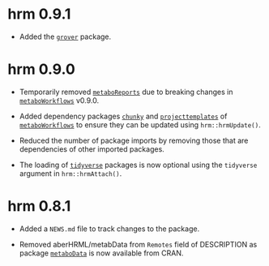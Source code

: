 # hrm 0.9.1

* Added the [`grover`](https://jasenfinch.github.io/grover) package.

# hrm 0.9.0

* Temporarily removed [`metaboReports`](https://github.com/jasenfinch/metaboReports) due to breaking changes in [`metaboWorkflows`](https://jasenfinch.github.io/metaboWorkflows/) v0.9.0.

* Added dependency packages [`chunky`](https://jasenfinch.github.io/chunky/) and [`projecttemplates`](https://jasenfinch.github.io/projecttemplates/) of [`metaboWorkflows`](https://jasenfinch.github.io/metaboWorkflows) to ensure they can be updated using `hrm::hrmUpdate()`.

* Reduced the number of package imports by removing those that are dependencies of other imported packages.

* The loading of [`tidyverse`](https://www.tidyverse.org/) packages is now optional using the `tidyverse` argument in `hrm::hrmAttach()`.

# hrm 0.8.1

* Added a `NEWS.md` file to track changes to the package.

* Removed aberHRML/metabData from `Remotes` field of DESCRIPTION as package [`metaboData`](https://aberhrml.github.io/metaboData/) is now available from CRAN.
